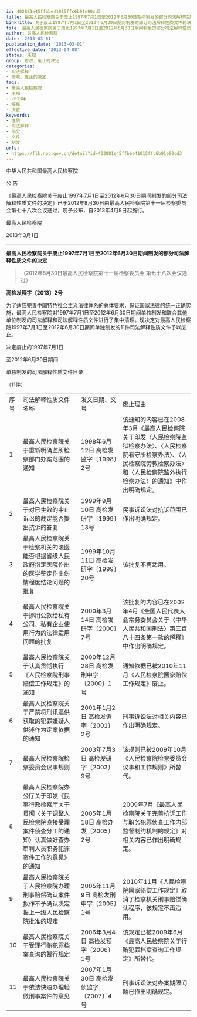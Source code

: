 ```yaml
---
id: 402881e45ffbbe41015ffc6b91e90cd3
title: 最高人民检察院关于废止1997年7月1日至2012年6月30日期间制发的部分司法解释性质文件的决定
LinkTitle: 关于废止1997年7月1日至2012年6月30日期间制发的部分司法解释性质文件的决定（2013）
file: 最高人民检察院关于废止1997年7月1日至2012年6月30日期间制发的部分司法解释性质文件的决定_20130301_402881e45ffbbe41015ffc6b91e90cd3.docx
author: 最高人民检察院
date: '2013-03-01'
publication_date: '2013-03-01'
effective_date: '2013-04-08'
status: 未知
group: 修改、废止的决定
categories:
- 司法解释
- 修改、废止的决定
tags:
- 最高人民检察院
- 未知
- 2013年
- 解释
- 决定
keywords:
- 性质
- 司法解释
- 部分
- 文件
- 制发
urls:
- https://flk.npc.gov.cn/detail?id=402881e45ffbbe41015ffc6b91e90cd3
---
```


中华人民共和国最高人民检察院

公 告

《最高人民检察院关于废止1997年7月1日至2012年6月30日期间制发的部分司法解释性质文件的决定》已于2012年8月30日由最高人民检察院第十一届检察委员会第七十八次会议通过，现予公布，自2013年4月8日起施行。

最高人民检察院

2013年3月1日

---

**最高人民检察院关于废止1997年7月1日至2012年6月30日期间制发的部分司法解释性质文件的决定**

> （2012年8月30日最高人民检察院第十一届检察委员会
> 第七十八次会议通过）

**高检发释字〔2013〕2号**

为了适应完善中国特色社会主义法律体系的总体要求，保证国家法律的统一正确实施，最高人民检察院对1997年7月1日至2012年6月30日期间单独制发和联合其他单位制发的司法解释和司法解释性质文件进行了集中清理。现决定对最高人民检察院1997年7月1日至2012年6月30日期间单独制发的11件司法解释性质文件予以废止。

决定废止的1997年7月1日

至2012年6月30日期间

单独制发的司法解释性质文件目录

（11件）

|  |  |  |  |
| --- | --- | --- | --- |
| 序号 | 司法解释性质文件名称 | 发文日期、文号 | 废止理由 |
| 1 | 最高人民检察院关于重新明确监所检察部门办案范围的通知 | 1998年6月12日  高检发监字〔1998〕2号 | 该通知的内容已在2008年3月《最高人民检察院关于印发〈人民检察院监狱检察办法〉、〈人民检察院看守所检察办法〉、〈人民检察院劳教检察办法〉和〈人民检察院监外执行检察办法〉的通知》中作出明确规定。 |
| 2 | 最高人民检察院关于对已生效的中止诉讼的裁定能否提出抗诉的答复 | 1999年9月10日  高检发研字〔1999〕13号 | 民事诉讼法对抗诉范围已作出明确规定。 |
| 3 | 最高人民检察院关于检察机关的法医能否根据省级人民政府指定医院作出的医学鉴定作出伤情程度结论问题的批复 | 1999年10月11日  高检发研字〔1999〕20号 | 该批复不再适用。 |
| 4 | 最高人民检察院关于挪用公款给私有公司、私有企业使用行为的法律适用问题的批复 | 2000年3月14日  高检发研字〔2000〕7号 | 该批复的内容已在2002年4月《全国人民代表大会常务委员会关于〈中华人民共和国刑法〉第三百八十四条第一款的解释》中作出明确规定。 |
| 5 | 最高人民检察院关于认真贯彻执行《人民检察院刑事赔偿工作规定》的通知 | 2000年12月28日  高检发刑申字〔2000〕1号 | 通知依据已被2010年11月《人民检察院国家赔偿工作规定》废止。 |
| 6 | 最高人民检察院关于严禁将刑讯逼供获取的犯罪嫌疑人供述作为定案依据的通知 | 2001年1月2日  高检发诉字〔2001〕2号 | 刑事诉讼法对相关内容已作出明确规定。 |
| 7 | 最高人民检察院检察委员会议事规则 | 2003年7月3日  高检发研字〔2003〕9号 | 该规则已被2009年10月《人民检察院检察委员会议事和工作规则》所替代。 |
| 8 | 最高人民检察院办公厅关于印发《民事行政检察厅关于贯彻〈关于调整人民检察院直接受理案件侦查分工的通知〉认真做好查办审判人员职务犯罪案件工作的意见》的通知 | 2005年1月18日  高检办发〔2005〕2号 | 2009年7月《最高人民检察院关于完善抗诉工作与职务犯罪侦查工作内部监督制约机制的规定》对相关内容已作出明确规定。 |
| 9 | 最高人民检察院关于人民检察院办理刑事赔偿确认案件拟作不予确认决定报上一级人民检察院批准的规定 | 2005年11月9日  高检发刑申字〔2005〕1号 | 2010年11月《人民检察院国家赔偿工作规定》取消了检察机关刑事赔偿确认程序，该规定不再适用。 |
| 10 | 最高人民检察院关于受理行贿犯罪档案查询的暂行规定 | 2006年3月4日  高检发预字〔2006〕1号 | 该规定已被2009年6月《最高人民检察院关于行贿犯罪档案查询工作规定》所替代。 |
| 11 | 最高人民检察院关于依法快速办理轻微刑事案件的意见 | 2007年1月30日  高检发侦监字〔2007〕4号 | 刑事诉讼法对办案期限问题已作出明确规定。 |
